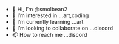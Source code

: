 - 👋 Hi, I’m @smolbean2
- 👀 I’m interested in ...art,coding
- 🌱 I’m currently learning ...art
- 💞️ I’m looking to collaborate on ...discord
- 📫 How to reach me ...discord

<!---
smolbean2/smolbean2 is a ✨ special ✨ repository because its `README.md` (this file) appears on your GitHub profile.
You can click the Preview link to take a look at your changes.
--->
